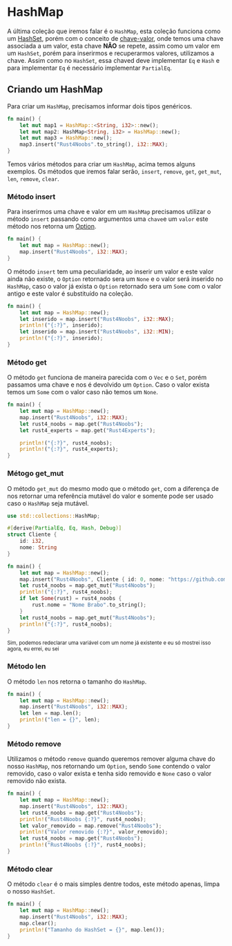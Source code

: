 # HashMap

A última coleção que iremos falar é o `HashMap`, esta coleção funciona como um [HashSet](./09-hashset.md), porém com o conceito de [chave-valor](./https://hazelcast.com/glossary/key-value-store/ ), onde temos uma chave associada a um valor, esta chave <strong>NÃO</strong> se repete, assim como um valor em um `HashSet`, porém para inserirmos e recuperarmos valores, utilizamos a chave. Assim como no `HashSet`, essa chaved deve implementar `Eq` e `Hash` e para implementar `Eq` é necessário implementar `PartialEq`.

## Criando um HashMap

Para criar um `HashMap`, precisamos informar dois tipos genéricos.

```rust
fn main() {
    let mut map1 = HashMap::<String, i32>::new();
    let mut map2: HashMap<String, i32> = HashMap::new();
    let mut map3 = HashMap::new();
    map3.insert("Rust4Noobs".to_string(), i32::MAX);
}
```

Temos vários métodos para criar um `HashMap`, acima temos alguns exemplos. Os métodos que iremos falar serão, `insert`, `remove`, `get`, `get_mut`, `len`, `remove`, `clear`.

### Método insert

Para inserirmos uma chave e valor em um `HashMap` precisamos utilizar o método `insert` passando como argumentos uma `chave`e um `valor` este método nos retorna um [Option](./07-option.md).

```rust
fn main() {
    let mut map = HashMap::new();
    map.insert("Rust4Noobs", i32::MAX);
}
```

O método `insert` tem uma peculiaridade, ao inserir um valor e este valor ainda não existe, o `Option` retornado sera um `None` e o valor será inserido no `HashMap`, caso o valor já exista o `Option` retornado sera um `Some` com o valor antigo e este valor é substituído na coleção.

```rust
fn main() {
    let mut map = HashMap::new();
    let inserido = map.insert("Rust4Noobs", i32::MAX);
    println!("{:?}", inserido);
    let inserido = map.insert("Rust4Noobs", i32::MIN);
    println!("{:?}", inserido);
}
```

### Método get

O método `get` funciona de maneira parecida com o `Vec` e o `Set`, porém passamos uma chave e nos é devolvido um `Option`. Caso o valor exista temos um `Some` com o valor caso não temos um `None`.

```rust
fn main() {
    let mut map = HashMap::new();
    map.insert("Rust4Noobs", i32::MAX);
    let rust4_noobs = map.get("Rust4Noobs");
    let rust4_experts = map.get("Rust4Experts");

    println!("{:?}", rust4_noobs);
    println!("{:?}", rust4_experts);
}
```

### Métogo get_mut

O método `get_mut` do mesmo modo que o método `get`, com a diferença de nos retornar uma referência mutável do valor e somente pode ser usado caso o `HashMap` seja mutável.

```rust
use std::collections::HashMap;

#[derive(PartialEq, Eq, Hash, Debug)]
struct Cliente {
    id: i32,
    nome: String
}

fn main() {
    let mut map = HashMap::new();
    map.insert("Rust4Noobs", Cliente { id: 0, nome: "https://github.com/pgjbz/rust4noobs".to_string()});
    let rust4_noobs = map.get_mut("Rust4Noobs");
    println!("{:?}", rust4_noobs);
    if let Some(rust) = rust4_noobs {
        rust.nome = "Nome Brabo".to_string();
    }
    let rust4_noobs = map.get_mut("Rust4Noobs");
    println!("{:?}", rust4_noobs);
}
```
<small>Sim, podemos redeclarar uma variável com um nome já existente e eu só mostrei isso agora, eu errei, eu sei</small>

### Método len 

O método `len` nos retorna o tamanho do `HashMap`.

```rust
fn main() {
    let mut map = HashMap::new();
    map.insert("Rust4Noobs", i32::MAX);
    let len = map.len();
    println!("len = {}", len);
}
```

### Método remove

Utilizamos o método `remove` quando queremos remover alguma chave do nosso `HashMap`, nos retornando um `Option`, sendo `Some` contendo o valor removido, caso o valor exista e tenha sido removido e `None` caso o valor removido não exista.

```rust
fn main() {
    let mut map = HashMap::new();
    map.insert("Rust4Noobs", i32::MAX);
    let rust4_noobs = map.get("Rust4Noobs");
    println!("Rust4Noobs {:?}", rust4_noobs);
    let valor_removido = map.remove("Rust4Noobs");
    println!("Valor removido {:?}", valor_removido);
    let rust4_noobs = map.get("Rust4Noobs");
    println!("Rust4Noobs {:?}", rust4_noobs);
}
```
### Método clear

O método `clear` é o mais simples dentre todos, este método apenas, limpa o nosso `HashSet`.

```rust
fn main() {
    let mut map = HashMap::new();
    map.insert("Rust4Noobs", i32::MAX);
    map.clear();
    println!("Tamanho do HashSet = {}", map.len());
}
```